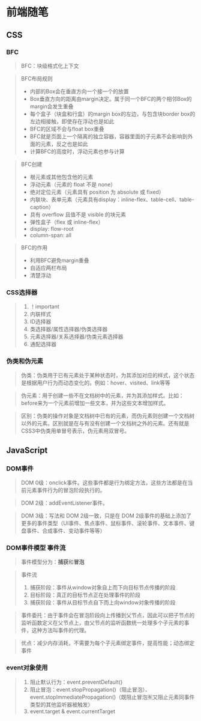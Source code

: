 # 前端随笔
## CSS




### BFC
> BFC：块级格式化上下文

> BFC布局规则
> - 内部的Box会在垂直方向一个接一个的放置
> - Box垂直方向的距离由margin决定。属于同一个BFC的两个相邻Box的margin会发生重叠
> - 每个盒子（块盒和行盒）的margin box的左边，与包含块border box的左边相接触，即使存在浮动也是如此
> - BFC的区域不会与float box重叠
> - BFC就是页面上一个隔离的独立容器，容器里面的子元素不会影响到外面的元素，反之也是如此
> - 计算BFC的高度时，浮动元素也参与计算

> BFC创建
> - 根元素或其他包含他的元素
> - 浮动元素（元素的 float 不是 none）
> - 绝对定位元素（元素具有 position 为 absolute 或 fixed）
> - 内联块、表单元素（元素具有display：inline-flex、table-cell、table-caption）
> - 具有 overflow 且值不是 visible 的块元素
> - 弹性盒子（flex 或 inline-flex）
> - display: flow-root
> - column-span: all

> BFC的作用
> - 利用BFC避免margin重叠
> - 自适应两栏布局
> - 清楚浮动
### CSS选择器
> 1. ！important
> 2. 内联样式
> 3. ID选择器
> 4. 类选择器/属性选择器/伪类选择器
> 5. 元素选择器/关系选择器/伪类元素选择器
> 6. 通配选择器
### 伪类和伪元素
> 伪类：伪类用于已有元素处于某种状态时，为其添加对应的样式，这个状态是根据用户行为而动态变化的。例如：hover、visited、link等等

> 伪元素：用于创建一些不在文档树中的元素，并为其添加样式。比如：before来为一个元素前增加一些文本，并为这些文本增加样式。

> 区别：伪类的操作对象是文档树中已有的元素，而伪元素则创建一个文档树以外的元素。区别就是在与有没有创建一个文档树之外的元素。还有就是CSS3中伪类用单冒号表示，伪元素用双冒号。
## JavaScript
### DOM事件
> DOM 0级：onclick事件。这些事件都是行为绑定方法，这些方法都是在当前元素事件行为的冒泡阶段执行的。

> DOM 2级：addEventListener事件。

> DOM 3级：写法和 DOM 2级一致，只是在 DOM 2级事件的基础上添加了更多的事件类型（UI事件、焦点事件、鼠标事件、滚轮事件、文本事件、键盘事件、合成事件、变动事件等等）
### DOM事件模型 事件流
> 事件模型分为：**捕获**和**冒泡**

> 事件流
> 1. 捕获阶段：事件从window对象自上而下向目标节点传播的阶段
> 2. 目标阶段：真正的目标节点正在处理事件的阶段
> 3. 捕获阶段：事件从目标节点自下而上向window对象传播的阶段

> 事件委托：由于事件会在冒泡阶段向上传播到父节点，因此可以把子节点的监听函数定义在父节点上，由父节点的监听函数统一处理多个子元素的事件，这种方法叫事件的代理。

> 优点：减少内存消耗，不需要为每个子元素绑定事件，提高性能；动态绑定事件
### event对象使用
> 1. 阻止默认行为：event.preventDefault()
> 2. 阻止冒泡：event.stopPropagation()（阻止冒泡）、event.stopImmediatePropagation()（既阻止冒泡🈶又阻止元素同事件类型的其他监听器被触发）
> 3. event.target & event.currentTarget
